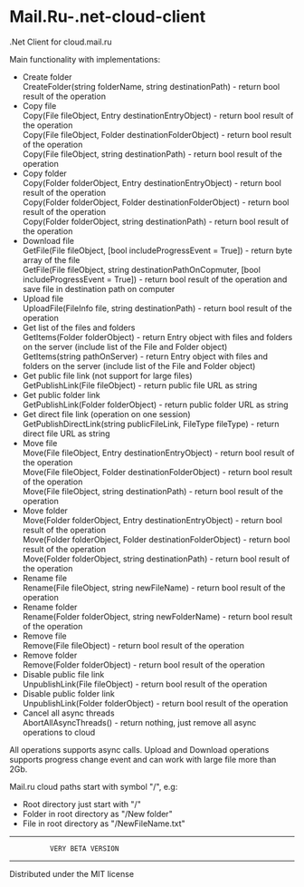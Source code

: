 # Mail.Ru-.net-cloud-client
.Net Client for cloud.mail.ru

Main functionality with implementations:
- Create folder
  <br/>CreateFolder(string folderName, string destinationPath) - return bool result of the operation
- Copy file
  <br/>Copy(File fileObject, Entry destinationEntryObject)  - return bool result of the operation
  <br/>Copy(File fileObject, Folder destinationFolderObject) - return bool result of the operation
  <br/>Copy(File fileObject, string destinationPath) - return bool result of the operation
- Copy folder
  <br/>Copy(Folder folderObject, Entry destinationEntryObject) - return bool result of the operation
  <br/>Copy(Folder folderObject, Folder destinationFolderObject) - return bool result of the operation
  <br/>Copy(Folder folderObject, string destinationPath) - return bool result of the operation
- Download file
  <br/>GetFile(File fileObject, [bool includeProgressEvent = True]) - return byte array of the file
  <br/>GetFile(File fileObject, string destinationPathOnCopmuter, [bool includeProgressEvent = True]) - return bool result of the operation and save file in destination path on computer
- Upload file
  <br/>UploadFile(FileInfo file, string destinationPath) - return bool result of the operation
- Get list of the files and folders
  <br/>GetItems(Folder folderObject) - return Entry object with files and folders on the server (include list of the File and Folder object)
  <br/>GetItems(string pathOnServer) - return Entry object with files and folders on the server (include list of the File and Folder object)
- Get public file link (not support for large files)
  <br/>GetPublishLink(File fileObject) - return public file URL as string
- Get public folder link
  <br/>GetPublishLink(Folder folderObject) - return public folder URL as string
- Get direct file link (operation on one session)
  <br/>GetPublishDirectLink(string publicFileLink, FileType fileType) - return direct file URL as string
- Move file
  <br/>Move(File fileObject, Entry destinationEntryObject)  - return bool result of the operation
  <br/>Move(File fileObject, Folder destinationFolderObject) - return bool result of the operation
  <br/>Move(File fileObject, string destinationPath) - return bool result of the operation
- Move folder
  <br/>Move(Folder folderObject, Entry destinationEntryObject) - return bool result of the operation
  <br/>Move(Folder folderObject, Folder destinationFolderObject) - return bool result of the operation
  <br/>Move(Folder folderObject, string destinationPath) - return bool result of the operation
- Rename file
  <br/>Rename(File fileObject, string newFileName) - return bool result of the operation
- Rename folder
  <br/>Rename(Folder folderObject, string newFolderName) - return bool result of the operation
- Remove file
  <br/>Remove(File fileObject) - return bool result of the operation
- Remove folder
  <br/>Remove(Folder folderObject) - return bool result of the operation
- Disable public file link
  <br/>UnpublishLink(File fileObject) - return bool result of the operation
- Disable public folder link
  <br/>UnpublishLink(Folder folderObject) - return bool result of the operation
- Cancel all async threads
  <br/>AbortAllAsyncThreads() - return nothing, just remove all async operations to cloud

All operations supports async calls.
Upload and Download operations supports progress change event and can work with large file more than 2Gb.

Mail.ru cloud paths start with symbol "/", e.g:
- Root directory just start with "/"
- Folder in root directory as "/New folder"
- File in root directory as "/NewFileName.txt"

--------------------------------------------------
              VERY BETA VERSION
--------------------------------------------------

Distributed under the MIT license
